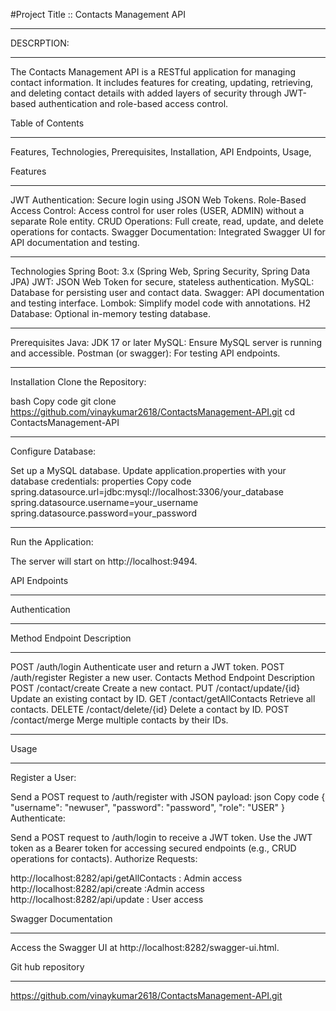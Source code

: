 #Project Title :: Contacts Management API
_____________________________________________________________________

DESCRPTION:
____________________________
The Contacts Management API is a RESTful application for managing contact information. It includes features for creating, updating, retrieving, and deleting contact details with added layers of security through JWT-based authentication and role-based access control.

Table of Contents
_________________
Features,
Technologies,
Prerequisites,
Installation,
API Endpoints,
Usage,

Features
____________________
JWT Authentication: Secure login using JSON Web Tokens.
Role-Based Access Control: Access control for user roles (USER, ADMIN) without a separate Role entity.
CRUD Operations: Full create, read, update, and delete operations for contacts.
Swagger Documentation: Integrated Swagger UI for API documentation and testing.
_________________________
Technologies
Spring Boot: 3.x (Spring Web, Spring Security, Spring Data JPA)
JWT: JSON Web Token for secure, stateless authentication.
MySQL: Database for persisting user and contact data.
Swagger: API documentation and testing interface.
Lombok: Simplify model code with annotations.
H2 Database: Optional in-memory testing database.
___________________________________
Prerequisites
Java: JDK 17 or later
MySQL: Ensure MySQL server is running and accessible.
Postman (or swagger): For testing API endpoints.
______________________________________
Installation
Clone the Repository:

bash
Copy code
git clone https://github.com/vinaykumar2618/ContactsManagement-API.git
cd ContactsManagement-API
______________________
Configure Database:

Set up a MySQL database.
Update application.properties with your database credentials:
properties
Copy code
spring.datasource.url=jdbc:mysql://localhost:3306/your_database
spring.datasource.username=your_username
spring.datasource.password=your_password
______________________________
Run the Application:


The server will start on http://localhost:9494.

API Endpoints
__________________
Authentication
_____________________
Method	Endpoint	Description
________________________________________
POST	/auth/login	Authenticate user and return a JWT token.
POST	/auth/register	Register a new user.
Contacts
Method	Endpoint	Description
POST	/contact/create	Create a new contact.
PUT	/contact/update/{id}	Update an existing contact by ID.
GET	/contact/getAllContacts	Retrieve all contacts.
DELETE	/contact/delete/{id}	Delete a contact by ID.
POST	/contact/merge	Merge multiple contacts by their IDs.
***********************************************************************************
Usage
***********************************************************************************

Register a User:

Send a POST request to /auth/register with JSON payload:
json
Copy code
{
  "username": "newuser",
  "password": "password",
  "role": "USER"
}
Authenticate:

Send a POST request to /auth/login to receive a JWT token.
Use the JWT token as a Bearer token for accessing secured endpoints (e.g., CRUD operations for contacts).
Authorize Requests:

http://localhost:8282/api/getAllContacts             : Admin access
http://localhost:8282/api/create                     :Admin access
http://localhost:8282/api/update                     : User access



Swagger Documentation
_______________________________
Access the Swagger UI at http://localhost:8282/swagger-ui.html.




Git hub repository
______________________________________
https://github.com/vinaykumar2618/ContactsManagement-API.git
